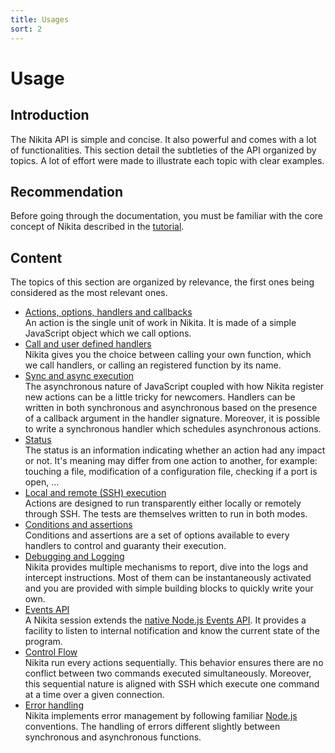 ```yaml
---
title: Usages
sort: 2
---
```


# Usage

## Introduction

The Nikita API is simple and concise. It also powerful and comes with a lot of functionalities. This section detail the subtleties of the API organized by topics. A lot of effort were made to illustrate each topic with clear examples.

## Recommendation

Before going through the documentation, you must be familiar with the core concept of Nikita described in the [tutorial](/about/tutorial).

## Content

The topics of this section are organized by relevance, the first ones being considered as the most relevant ones. 

* [Actions, options, handlers and callbacks](/usages/actions/)   
  An action is the single unit of work in Nikita. It is made of a simple JavaScript object which we call options.
* [Call and user defined handlers](/usages/call/)   
  Nikita gives you the choice between calling your own function, which we call handlers, or calling an registered function by its name.
* [Sync and async execution](/usages/sync_async/)   
  The asynchronous nature of JavaScript coupled with how Nikita register new actions can be a little tricky for newcomers. Handlers can be written in both synchronous and asynchronous based on the presence of a callback argument in the handler signature. Moreover, it is possible to write a synchronous handler which schedules asynchronous actions.
* [Status](/usages/status/)   
  The status is an information indicating whether an action had any impact or not. It's meaning may differ from one action to another, for example: touching a file, modification of a configuration file, checking if a port is open, ...
* [Local and remote (SSH) execution](/usages/local_remote/)   
  Actions are designed to run transparently either locally or remotely through SSH. The tests are themselves written to run in both modes.
* [Conditions and assertions](/usages/conditions_assertions/)   
  Conditions and assertions are a set of options available to every handlers to control and guaranty their execution.
* [Debugging and Logging](/usages/logging_debugging/)   
  Nikita provides multiple mechanisms to report, dive into the logs and intercept instructions. Most of them can be instantaneously activated and you are provided with simple building blocks to quickly write your own.
* [Events API](/usages/events/)   
  A Nikita session extends the [native Node.js Events API](https://nodejs.org/api/events.html). It provides a facility to listen to internal notification and know the current state of the program.
* [Control Flow](/usages/control_flow/)   
  Nikita run every actions sequentially. This behavior ensures there are no conflict between two commands executed simultaneously. Moreover, this sequential nature is aligned with SSH which execute one command at a time over a given connection.
* [Error handling](/usages/error/)   
  Nikita implements error management by following familiar [Node.js](https://nodejs.org) conventions. The handling of errors different slightly between synchronous and asynchronous functions.
